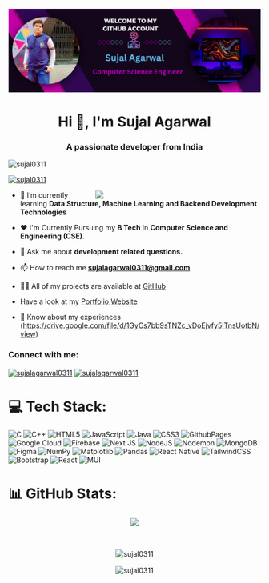 ![logo](https://github.com/sujal0311/sujal0311/blob/main/Screenshot%202024-02-27%20205147.png) 
<h1 align="center">Hi 👋, I'm Sujal Agarwal</h1>
<h3 align="center">A passionate developer from India</h3>
<p align="left"> <img src="https://komarev.com/ghpvc/?username=sujal0311&label=Profile%20views&color=0e75b6&style=flat" alt="sujal0311" /> </p>

<p align="left"> <a href="https://github.com/ryo-ma/github-profile-trophy"><img src="https://github-profile-trophy.vercel.app/?username=sujal0311" alt="sujal0311" /></a> </p>
<img align="right" width="330px"  src="https://www.bypeople.com/wp-content/uploads/2019/03/people-at-work.gif"/>



- 🌱 I’m currently learning **Data Structure, Machine Learning and Backend Development Technologies**


-  ❤️ I'm Currently Pursuing my **B Tech** in **Computer Science and Engineering (CSE)**.


- 💬 Ask me about **development related questions.**


- 📫 How to reach me **sujalagarwal0311@gmail.com**


- 👨‍💻 All of my projects are available at [GitHub](https://www.github.com/sujal0311)

- Have a look at my [Portfolio Website](https://sujalagarwal2024.netlify.app/)

- 📄 Know about my experiences (https://drive.google.com/file/d/1GyCs7bb9sTNZc_vDoEjvfy5ITnsUotbN/view)

<h3 align="left">Connect with me:</h3>
<p align="left">
<a href="https://linkedin.com/in/sujalagarwal0311" target="blank"><img align="center" src="https://raw.githubusercontent.com/rahuldkjain/github-profile-readme-generator/master/src/images/icons/Social/linked-in-alt.svg" alt="sujalagarwal0311" height="30" width="40" /></a>
<a href="https://www.leetcode.com/sujalagarwal0311" target="blank"><img align="center" src="https://raw.githubusercontent.com/rahuldkjain/github-profile-readme-generator/master/src/images/icons/Social/leet-code.svg" alt="sujalagarwal0311" height="30" width="40" /></a>
</p>

# 💻 Tech Stack:
![C](https://img.shields.io/badge/c-%2300599C.svg?style=flat-square&logo=c&logoColor=white) ![C++](https://img.shields.io/badge/c++-%2300599C.svg?style=flat-square&logo=c%2B%2B&logoColor=white) ![HTML5](https://img.shields.io/badge/html5-%23E34F26.svg?style=flat-square&logo=html5&logoColor=white) ![JavaScript](https://img.shields.io/badge/javascript-%23323330.svg?style=flat-square&logo=javascript&logoColor=%23F7DF1E) ![Java](https://img.shields.io/badge/java-%23ED8B00.svg?style=flat-square&logo=openjdk&logoColor=white) ![CSS3](https://img.shields.io/badge/css3-%231572B6.svg?style=flat-square&logo=css3&logoColor=white) ![GithubPages](https://img.shields.io/badge/github%20pages-121013?style=flat-square&logo=github&logoColor=white) ![Google Cloud](https://img.shields.io/badge/GoogleCloud-%234285F4.svg?style=flat-square&logo=google-cloud&logoColor=white) ![Firebase](https://img.shields.io/badge/firebase-%23039BE5.svg?style=flat-square&logo=firebase) ![Next JS](https://img.shields.io/badge/Next-black?style=flat-square&logo=next.js&logoColor=white) ![NodeJS](https://img.shields.io/badge/node.js-6DA55F?style=flat-square&logo=node.js&logoColor=white) ![Nodemon](https://img.shields.io/badge/NODEMON-%23323330.svg?style=flat-square&logo=nodemon&logoColor=%BBDEAD) ![MongoDB](https://img.shields.io/badge/MongoDB-%234ea94b.svg?style=flat-square&logo=mongodb&logoColor=white) ![Figma](https://img.shields.io/badge/figma-%23F24E1E.svg?style=flat-square&logo=figma&logoColor=white) ![NumPy](https://img.shields.io/badge/numpy-%23013243.svg?style=flat-square&logo=numpy&logoColor=white) ![Matplotlib](https://img.shields.io/badge/Matplotlib-%23ffffff.svg?style=flat-square&logo=Matplotlib&logoColor=black) ![Pandas](https://img.shields.io/badge/pandas-%23150458.svg?style=flat-square&logo=pandas&logoColor=white) ![React Native](https://img.shields.io/badge/react_native-%2320232a.svg?style=flat-square&logo=react&logoColor=%2361DAFB) ![TailwindCSS](https://img.shields.io/badge/tailwindcss-%2338B2AC.svg?style=flat-square&logo=tailwind-css&logoColor=white) ![Bootstrap](https://img.shields.io/badge/bootstrap-%238511FA.svg?style=flat-square&logo=bootstrap&logoColor=white) ![React](https://img.shields.io/badge/react-%2320232a.svg?style=flat-square&logo=react&logoColor=%2361DAFB) ![MUI](https://img.shields.io/badge/MUI-%230081CB.svg?style=flat-square&logo=mui&logoColor=white)

# 📊 GitHub Stats:
<div align="center"><img align="center" width="50%" src="https://github-readme-stats.vercel.app/api/top-langs/?username=sujal0311&theme=nightowl&hide_border=false&include_all_commits=false&count_private=false&layout=compact"  /></div>

&nbsp;<div align="center"><img align="center" src="https://github-readme-stats.vercel.app/api?username=sujal0311&theme=nightowl&hide_border=false&include_all_commits=false&count_private=false" alt="sujal0311"  /></div>

<div align="center"><img align="center" src="https://github-readme-streak-stats.herokuapp.com/?user=sujal0311&theme=nightowl&hide_border=false" alt="sujal0311"  /></div>

